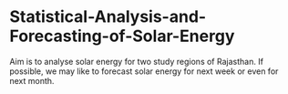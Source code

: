 # Statistical-Analysis-and-Forecasting-of-Solar-Energy
Aim is to analyse solar energy for two study regions of Rajasthan. If possible, we may like to forecast solar energy for next week or even for next month.
